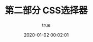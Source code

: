 ---
pageComponent:
  name: Catalogue
  data:
    path: 100202.CSS选择器
    imgUrl: /img/01.png
    description: k8S
title: 第二部分 CSS选择器
date: 2020-01-02 00:02:01
permalink: /css/select/
sidebar: false
article: false
comment: false
editLink: false
author:
  name: xiaoliuxuesheng
  link: https://github.com/xiaoliuxuesheng
---